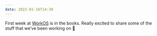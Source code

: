 ```yaml
---
date: 2022-01-16T14:39
---
```


First week at [WorkOS](https://workos.com) is in the books. Really excited to share some of the stuff that we’ve been working on 🚀
